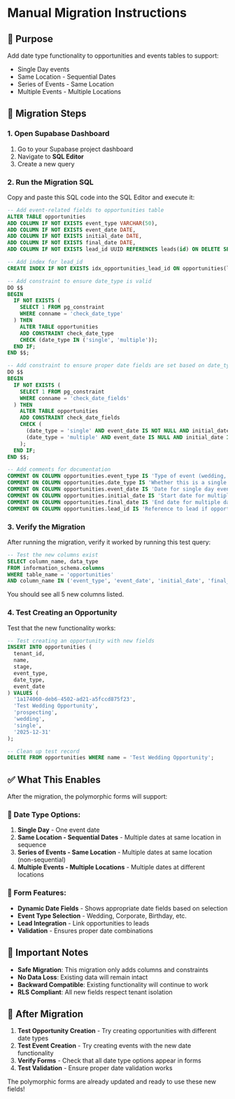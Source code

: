 # Manual Migration Instructions

## 🎯 Purpose
Add date type functionality to opportunities and events tables to support:
- Single Day events
- Same Location - Sequential Dates
- Series of Events - Same Location
- Multiple Events - Multiple Locations

## 🔧 Migration Steps

### 1. Open Supabase Dashboard
1. Go to your Supabase project dashboard
2. Navigate to **SQL Editor**
3. Create a new query

### 2. Run the Migration SQL
Copy and paste this SQL code into the SQL Editor and execute it:

```sql
-- Add event-related fields to opportunities table
ALTER TABLE opportunities 
ADD COLUMN IF NOT EXISTS event_type VARCHAR(50),
ADD COLUMN IF NOT EXISTS event_date DATE,
ADD COLUMN IF NOT EXISTS initial_date DATE,
ADD COLUMN IF NOT EXISTS final_date DATE,
ADD COLUMN IF NOT EXISTS lead_id UUID REFERENCES leads(id) ON DELETE SET NULL;

-- Add index for lead_id
CREATE INDEX IF NOT EXISTS idx_opportunities_lead_id ON opportunities(lead_id);

-- Add constraint to ensure date_type is valid
DO $$ 
BEGIN
  IF NOT EXISTS (
    SELECT 1 FROM pg_constraint 
    WHERE conname = 'check_date_type'
  ) THEN
    ALTER TABLE opportunities 
    ADD CONSTRAINT check_date_type 
    CHECK (date_type IN ('single', 'multiple'));
  END IF;
END $$;

-- Add constraint to ensure proper date fields are set based on date_type
DO $$ 
BEGIN
  IF NOT EXISTS (
    SELECT 1 FROM pg_constraint 
    WHERE conname = 'check_date_fields'
  ) THEN
    ALTER TABLE opportunities 
    ADD CONSTRAINT check_date_fields 
    CHECK (
      (date_type = 'single' AND event_date IS NOT NULL AND initial_date IS NULL AND final_date IS NULL) OR
      (date_type = 'multiple' AND event_date IS NULL AND initial_date IS NOT NULL AND final_date IS NOT NULL AND initial_date <= final_date)
    );
  END IF;
END $$;

-- Add comments for documentation
COMMENT ON COLUMN opportunities.event_type IS 'Type of event (wedding, corporate, etc.)';
COMMENT ON COLUMN opportunities.date_type IS 'Whether this is a single day or multiple day event';
COMMENT ON COLUMN opportunities.event_date IS 'Date for single day events';
COMMENT ON COLUMN opportunities.initial_date IS 'Start date for multiple day events';
COMMENT ON COLUMN opportunities.final_date IS 'End date for multiple day events';
COMMENT ON COLUMN opportunities.lead_id IS 'Reference to lead if opportunity was created from a lead';
```

### 3. Verify the Migration
After running the migration, verify it worked by running this test query:

```sql
-- Test the new columns exist
SELECT column_name, data_type 
FROM information_schema.columns 
WHERE table_name = 'opportunities' 
AND column_name IN ('event_type', 'event_date', 'initial_date', 'final_date', 'lead_id');
```

You should see all 5 new columns listed.

### 4. Test Creating an Opportunity
Test that the new functionality works:

```sql
-- Test creating an opportunity with new fields
INSERT INTO opportunities (
  tenant_id, 
  name, 
  stage, 
  event_type, 
  date_type, 
  event_date
) VALUES (
  '1a174060-deb6-4502-ad21-a5fccd875f23',
  'Test Wedding Opportunity',
  'prospecting',
  'wedding',
  'single',
  '2025-12-31'
);

-- Clean up test record
DELETE FROM opportunities WHERE name = 'Test Wedding Opportunity';
```

## ✅ What This Enables

After the migration, the polymorphic forms will support:

### 📅 Date Type Options:
1. **Single Day** - One event date
2. **Same Location - Sequential Dates** - Multiple dates at same location in sequence
3. **Series of Events - Same Location** - Multiple dates at same location (non-sequential)
4. **Multiple Events - Multiple Locations** - Multiple dates at different locations

### 🎯 Form Features:
- **Dynamic Date Fields** - Shows appropriate date fields based on selection
- **Event Type Selection** - Wedding, Corporate, Birthday, etc.
- **Lead Integration** - Link opportunities to leads
- **Validation** - Ensures proper date combinations

## 🚨 Important Notes

- **Safe Migration**: This migration only adds columns and constraints
- **No Data Loss**: Existing data will remain intact
- **Backward Compatible**: Existing functionality will continue to work
- **RLS Compliant**: All new fields respect tenant isolation

## 🧪 After Migration

1. **Test Opportunity Creation** - Try creating opportunities with different date types
2. **Test Event Creation** - Try creating events with the new date functionality
3. **Verify Forms** - Check that all date type options appear in forms
4. **Test Validation** - Ensure proper date validation works

The polymorphic forms are already updated and ready to use these new fields!

